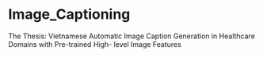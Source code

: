 # Image_Captioning
The Thesis: Vietnamese Automatic Image Caption Generation in Healthcare  Domains with Pre-trained High- level Image Features
